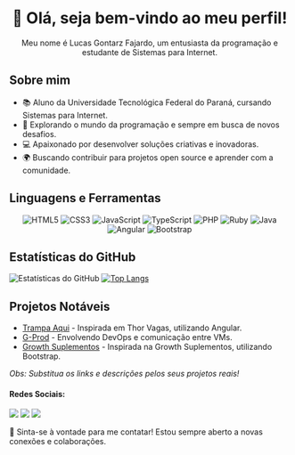 <!-- Header Section -->
<h1 align="center">👋 Olá, seja bem-vindo ao meu perfil!</h1>
<p align="center">Meu nome é Lucas Gontarz Fajardo, um entusiasta da programação e estudante de Sistemas para Internet.</p>

<!-- About Me Section -->
## Sobre mim
- 📚 Aluno da Universidade Tecnológica Federal do Paraná, cursando Sistemas para Internet.
- 🌱 Explorando o mundo da programação e sempre em busca de novos desafios.
- 💻 Apaixonado por desenvolver soluções criativas e inovadoras.
- 🌍 Buscando contribuir para projetos open source e aprender com a comunidade.

<!-- Languages and Tools Section -->
## Linguagens e Ferramentas
<p align="center">
  <img src="https://img.shields.io/badge/HTML5-E34F26?logo=html5&logoColor=white&style=flat-square" alt="HTML5" title="HTML5 - Estrutura de páginas web">
  <img src="https://img.shields.io/badge/CSS3-1572B6?logo=css3&logoColor=white&style=flat-square" alt="CSS3" title="CSS3 - Estilização de páginas web">
  <img src="https://img.shields.io/badge/JavaScript-F7DF1E?logo=javascript&logoColor=black&style=flat-square" alt="JavaScript" title="JavaScript - Interatividade e dinamicidade">
  <img src="https://img.shields.io/badge/TypeScript-3178C6?logo=typescript&logoColor=white&style=flat-square" alt="TypeScript" title="TypeScript - Tipagem para JavaScript">
  <img src="https://img.shields.io/badge/PHP-777BB4?logo=php&logoColor=white&style=flat-square" alt="PHP" title="PHP - Desenvolvimento web do lado servidor">
  <img src="https://img.shields.io/badge/Ruby-CC342D?logo=ruby&logoColor=white&style=flat-square" alt="Ruby" title="Ruby - Desenvolvimento ágil com Rails">
  <img src="https://img.shields.io/badge/Java-007396?logo=java&logoColor=white&style=flat-square" alt="Java" title="Java - Programação orientada a objetos">
  <img src="https://img.shields.io/badge/Angular-DD0031?logo=angular&logoColor=white&style=flat-square" alt="Angular" title="Angular - Framework para aplicações web">
  <img src="https://img.shields.io/badge/Bootstrap-563D7C?logo=bootstrap&logoColor=white&style=flat-square" alt="Bootstrap" title="Bootstrap - Estilos responsivos">
</p>

<!-- GitHub Stats Section -->
## Estatísticas do GitHub
![Estatísticas do GitHub](https://github-readme-stats.vercel.app/api?username=lucasgfaj&show_icons=true&theme=radical)
[![Top Langs](https://github-readme-stats.vercel.app/api/top-langs/?username=lucasgfaj&layout=compact&theme=radical)](https://github.com/anuraghazra/github-readme-stats)

<!-- Projetos Notáveis Section -->
## Projetos Notáveis
- [Trampa Aqui](https://github.com/lucasgfaj/trampa-aqui) - Inspirada em Thor Vagas, utilizando Angular.
- [G-Prod](https://github.com/lucasgfaj/g-prod.git) - Envolvendo DevOps e comunicação entre VMs.
- [Growth Suplementos](https://github.com/lucasgfaj/growth-suplementos.git) - Inspirada na Growth Suplementos, utilizando Bootstrap.
  
*Obs: Substitua os links e descrições pelos seus projetos reais!*

<!-- Redes Sociais Section -->
#### Redes Sociais:
<a href="https://www.instagram.com/lucasgfaj/" target="_blank"><img src="https://img.shields.io/badge/-Instagram-%23E4405F?style=for-the-badge&logo=instagram&logoColor=white" target="_blank"></a> 
<a href="https://www.linkedin.com/in/lucas-fajardo-612550249/" target="_blank"><img src="https://img.shields.io/badge/-linkedin-blue?style=for-the-badge&logo=linkedin&logoColor=white" target="_blank"></a> 
<a href = "mailto:lucasgfajardo09@gmail.com" target="_blank"><img src="https://img.shields.io/badge/-Gmail-red?style=for-the-badge&logo=gmail&logoColor=white" target="_blank"></a>

🌟 Sinta-se à vontade para me contatar! Estou sempre aberto a novas conexões e colaborações.
